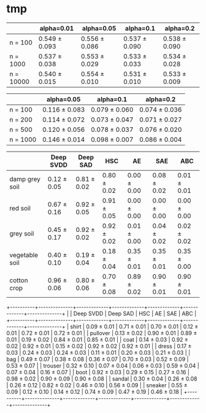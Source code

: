 # tmp

|            |   alpha=0.01  |    alpha=0.05  |    alpha=0.1  |     alpha=0.2 |
| ---------  | ------------  | -------------  | ------------  | ------------  |
| n = 100    | 0.549 ± 0.093 | 0.556 ± 0.086  | 0.537 ± 0.090 | 0.538 ± 0.090 |
| n = 1000   | 0.537 ± 0.038 | 0.553 ± 0.029  | 0.533 ± 0.033 | 0.534 ± 0.028 |
| n = 10000  | 0.540 ± 0.015 | 0.554 ± 0.010  | 0.531 ± 0.010 | 0.533 ± 0.009 |



|          |  alpha=0.05   |   alpha=0.1   |   alpha=0.2   |
| -------  | ------------  | ------------  | ------------  |
| n = 100  | 0.116 ± 0.083 | 0.079 ± 0.060 | 0.074 ± 0.036 |
| n = 200  | 0.114 ± 0.072 | 0.073 ± 0.047 | 0.071 ± 0.027 |
| n = 500  | 0.120 ± 0.056 | 0.078 ± 0.037 | 0.076 ± 0.020 |
| n = 1000 | 0.146 ± 0.014 | 0.098 ± 0.007 | 0.086 ± 0.004 |



|                |  Deep SVDD   |  Deep SAD   |     HSC     |     AE      |     SAE     |     ABC      |
|----------------|--------------|-------------|-------------|-------------|-------------|--------------|
| damp grey soil | 0.12 ± 0.05  | 0.81 ± 0.02 | 0.80 ± 0.02 | 0.00 ± 0.00 | 0.08 ± 0.02 | 0.01 ± 0.01  |
| red soil       | 0.67 ± 0.16  | 0.92 ± 0.05 | 0.91 ± 0.05 | 0.00 ± 0.00 | 0.00 ± 0.00 | 0.00 ± 0.00  |
| grey soil      | 0.45 ± 0.17  | 0.92 ± 0.02 | 0.92 ± 0.02 | 0.01 ± 0.00 | 0.04 ± 0.02 | 0.02 ± 0.02  |
| vegetable soil | 0.40 ± 0.10  | 0.19 ± 0.04 | 0.18 ± 0.04 | 0.35 ± 0.01 | 0.35 ± 0.01 | 0.35 ± 0.00  |
| cotton crop    | 0.96 ± 0.06  | 0.80 ± 0.06 | 0.70 ± 0.08 | 0.89 ± 0.02 | 0.90 ± 0.01 | 0.90 ± 0.01  |


+----------+--------------+-------------+-------------+-------------+-------------+--------------+
|          |  Deep SVDD   |  Deep SAD   |     HSC     |     AE      |     SAE     |     ABC      |
+----------+--------------+-------------+-------------+-------------+-------------+--------------+
| shirt    | 0.09 ± 0.01  | 0.71 ± 0.01 | 0.70 ± 0.01 | 0.12 ± 0.01 | 0.72 ± 0.01 | 0.72 ± 0.01  |
| pullover | 0.13 ± 0.02  | 0.90 ± 0.01 | 0.89 ± 0.01 | 0.19 ± 0.02 | 0.84 ± 0.01 | 0.85 ± 0.01  |
| coat     | 0.14 ± 0.03  | 0.92 ± 0.02 | 0.92 ± 0.01 | 0.15 ± 0.02 | 0.92 ± 0.02 | 0.92 ± 0.01  |
| dress    | 0.17 ± 0.03  | 0.24 ± 0.03 | 0.24 ± 0.03 | 0.11 ± 0.01 | 0.20 ± 0.03 | 0.21 ± 0.03  |
| bag      | 0.49 ± 0.07  | 0.38 ± 0.08 | 0.36 ± 0.07 | 0.70 ± 0.03 | 0.52 ± 0.09 | 0.53 ± 0.07  |
| trouser  | 0.32 ± 0.10  | 0.07 ± 0.04 | 0.06 ± 0.03 | 0.59 ± 0.04 | 0.07 ± 0.04 | 0.16 ± 0.07  |
| boot     | 0.92 ± 0.03  | 0.29 ± 0.15 | 0.27 ± 0.16 | 0.98 ± 0.02 | 0.90 ± 0.09 | 0.90 ± 0.08  |
| sandal   | 0.30 ± 0.04  | 0.26 ± 0.08 | 0.26 ± 0.12 | 0.82 ± 0.02 | 0.46 ± 0.10 | 0.56 ± 0.09  |
| sneaker  | 0.55 ± 0.09  | 0.12 ± 0.10 | 0.14 ± 0.12 | 0.74 ± 0.09 | 0.47 ± 0.19 | 0.46 ± 0.18  |
+----------+--------------+-------------+-------------+-------------+-------------+--------------+
